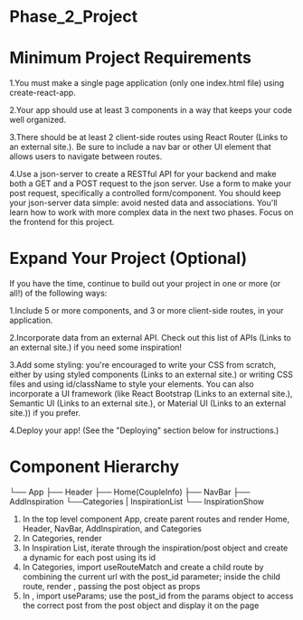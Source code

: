 # Phase_2_Project

# Minimum Project Requirements

1.You must make a single page application (only one index.html file) using create-react-app.

2.Your app should use at least 3 components in a way that keeps your code well organized.

3.There should be at least 2 client-side routes using React Router (Links to an external site.). Be sure to include a nav bar or other UI element that allows users to navigate between routes.

4.Use a json-server to create a RESTful API for your backend and make both a GET and a POST request to the json server. Use a form to make your post request, specifically a controlled form/component.
    You should keep your json-server data simple: avoid nested data and associations. You'll learn how to work with more complex data in the next two phases. Focus on the frontend for this project.


# Expand Your Project (Optional)
If you have the time, continue to build out your project in one or more (or all!) of the following ways:

1.Include 5 or more components, and 3 or more client-side routes, in your application.

2.Incorporate data from an external API. Check out this list of APIs (Links to an external site.) if you need some inspiration!

3.Add some styling: you're encouraged to write your CSS from scratch, either by using styled components (Links to an external site.) or writing CSS files and using id/className to style your elements. You can also incorporate a UI framework (like React Bootstrap (Links to an external site.), Semantic UI (Links to an external site.), or Material UI (Links to an external site.)) if you prefer.

4.Deploy your app! (See the "Deploying" section below for instructions.)


# Component Hierarchy
└── App
    ├── Header
    ├── Home(CoupleInfo)
    ├── NavBar
    ├── AddInspiration
    └──Categories
        |   InspirationList
        └── InspirationShow

1. In the top level component App, create parent routes and render Home, Header, NavBar, AddInspiration, and Categories
2. In Categories, render <InspirationList />
3. In Inspiration List, iterate through the inspiration/post object and create a dynamic <Link> for each post    using its id
4. In Categories, import useRouteMatch and create a child route by combining the current url with the post_id parameter; inside the child route, render <InspirtationShow />, passing the post object as props
5. In <InspirtationShow />, import useParams; use the post_id from the params object to access the correct post from the post object and display it on the page

